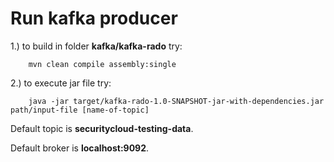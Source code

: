 Run kafka producer
============================

1.) to build in folder <b>kafka/kafka-rado</b> try:

        mvn clean compile assembly:single

2.) to execute jar file try:

        java -jar target/kafka-rado-1.0-SNAPSHOT-jar-with-dependencies.jar path/input-file [name-of-topic]

Default topic is <b>securitycloud-testing-data</b>.

Default broker is <b>localhost:9092</b>.
